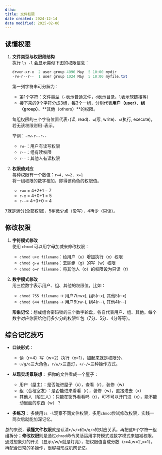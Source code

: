```yaml
---
draw:
title: 文件权限
date created: 2024-12-14
date modified: 2025-02-06
---
```


## 读懂权限

1. **文件类型与权限段结构**  
    执行 `ls -l` 会显示类似下图的权限信息：

    ```Java
    drwxr-xr-x  2 user group 4096 May  5 10:00 mydir
    -rw-r--r--  1 user group 1024 May  5 10:00 myfile.txt
    ```

    第一列字符串可分解为：

    
    - 第1个字符：文件类型（`-`表示普通文件，`d`表示目录，`l`表示软链接等）
    - 接下来的9个字符分成3组，每3个一组，分别代表**用户（user）**、**组（group）**、**其他（others）**的权限。
    

    每组权限的三个字符位置代表`r`(读, read)、`w`(写, write)、`x`(执行, execute)，若无该权限则用`-`表示。

    

    举例：`-rw-r--r--`

    
    - `rw-`：用户有读写权限
    - `r--`：组有读权限
    - `r--`：其他人有读权限

    
2. **权限值对应**  
    每种权限有一个数值：`r=4, w=2, x=1`  
    将一组权限的数字相加，即得该角色的权限值。
    
    - `rwx` = 4+2+1 = 7
    - `r-x` = 4+0+1 = 5
    - `r--`= 4+0+0 = 4

7就是满分(全部权限)，5稍微少点（没写），4再少（只读）。

    

## 修改权限

1. **字符模式修改**  
    使用 `chmod` 可以用字母加减来修改权限：
    
    - `chmod u+x filename`：给用户（u）增加执行（x）权限
    - `chmod g-w filename`：去除组（g）的写（w）权限
    - `chmod o=r filename`：将其他人（o）的权限设为只读（r）
    
    
2. **数字模式修改**  
    用三位数字表示用户、组、其他的权限值，比如：
    
    - `chmod 755 filename` → 用户7(rwx), 组5(r-x), 其他5(r-x)
    - `chmod 644 filename` → 用户6(rw-), 组4(r--), 其他4(r--)
    
    **形象记忆**：想成组合密码锁的三个数字轮盘，各自代表用户、组、其他。每个数字对应你要给他们多少分的权限红包（7分、5分、4分等等）。
    

## 综合记忆技巧

- **口诀形式**：
    
    - 读（r=4）写（w=2）执行（x=1），加起来就是权限分。
    - `u/g/o`三大角色，`r/w/x`三盏灯，`+/-/=`三种操作方式。
- **从现实场景联想**：
    把你的文件看成一个屋子：
    
    - 用户（屋主）：是否能进屋子（x），查看（r），装修（w）
    - 组（合租室友）：是否能进来看看（r），装修（w），直接进去（x）
    - 其他人（陌生人）：只能在窗外看看吗（r），可不可以开门进（x），能不能动里面的东西（w）？
- **多练习**：
    多使用`ls -l`观察不同文件权限，多用`chmod`尝试修改权限，实践一两次后就能加深记忆。
    

总的来说，**读懂文件权限**就是认清`r/w/x`和`u/g/o`的对应关系，再把这9个字符一组组拆分；**修改权限**则是通过`chmod`命令灵活运用字符模式或数字模式来加减权限。通过想象灯的开关（显示r/w/x就是灯亮），把权限值当成分数（r=4,w=2,x=1），再配合日常的多操作，很容易形成肌肉记忆。
